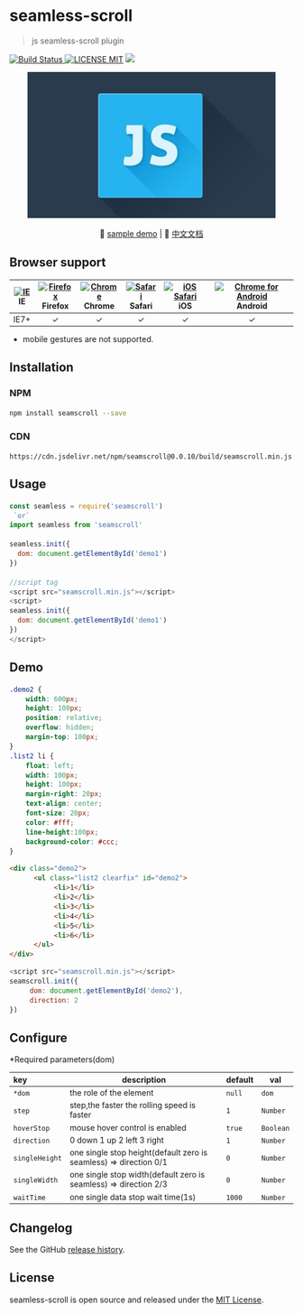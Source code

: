# seamless-scroll 
> js seamless-scroll plugin

[![Build Status](https://img.shields.io/appveyor/ci/gruntjs/grunt/master.svg) ![LICENSE MIT](https://img.shields.io/npm/l/express.svg)](https://www.npmjs.com/package/seamscroll) ![](https://img.shields.io/npm/v/seamscroll.svg)

<p align="center">
    <img src="./test/timg.jpg" width="440"/>
</p>  
                                           
<p align="center">
   🌾 <a href="https://chenxuan0000.github.io/seamless-scroll/">sample demo</a> |
   📘 <a href="./document/README.md">中文文档</a> 
</p>


## Browser support
| [<img src="https://raw.githubusercontent.com/godban/browsers-support-badges/master/src/images/edge.png" alt="IE" width="16px" height="16px" />](http://godban.github.io/browsers-support-badges/)</br>IE | [<img src="https://raw.githubusercontent.com/godban/browsers-support-badges/master/src/images/firefox.png" alt="Firefox" width="16px" height="16px" />](http://godban.github.io/browsers-support-badges/)</br>Firefox | [<img src="https://raw.githubusercontent.com/godban/browsers-support-badges/master/src/images/chrome.png" alt="Chrome" width="16px" height="16px" />](http://godban.github.io/browsers-support-badges/)</br>Chrome | [<img src="https://raw.githubusercontent.com/godban/browsers-support-badges/master/src/images/safari.png" alt="Safari" width="16px" height="16px" />](http://godban.github.io/browsers-support-badges/)</br>Safari | [<img src="https://raw.githubusercontent.com/godban/browsers-support-badges/master/src/images/safari-ios.png" alt="iOS Safari" width="16px" height="16px" />](http://godban.github.io/browsers-support-badges/)</br>iOS | [<img src="https://raw.githubusercontent.com/godban/browsers-support-badges/master/src/images/chrome-android.png" alt="Chrome for Android" width="16px" height="16px" />](http://godban.github.io/browsers-support-badges/)</br>Android |
|:---------:|:---------:|:---------:|:---------:|:---------:|:---------:|
| IE7+ | &check;| &check; | &check; | &check; | &check; | &check;

* mobile gestures are not supported.


## Installation

### NPM

```bash
npm install seamscroll --save
```
### CDN
`https://cdn.jsdelivr.net/npm/seamscroll@0.0.10/build/seamscroll.min.js`

## Usage

```js
const seamless = require('seamscroll')
 `or`
import seamless from 'seamscroll'

seamless.init({
  dom: document.getElementById('demo1')
})

//script tag
<script src="seamscroll.min.js"></script>
<script>
seamless.init({
  dom: document.getElementById('demo1')
})
</script>
```

## Demo
```css
.demo2 {
    width: 600px;
    height: 100px;
    position: relative;
    overflow: hidden;
    margin-top: 100px;
}
.list2 li {
    float: left;
    width: 100px;
    height: 100px;
    margin-right: 20px;
    text-align: center;
    font-size: 20px;
    color: #fff;
    line-height:100px;
    background-color: #ccc;
}
```
```html
<div class="demo2">
      <ul class="list2 clearfix" id="demo2">
           <li>1</li>
           <li>2</li>
           <li>3</li>
           <li>4</li>
           <li>5</li>
           <li>6</li>
      </ul>
</div>
```
```javascript
<script src="seamscroll.min.js"></script>
seamscroll.init({
     dom: document.getElementById('demo2'),
     direction: 2
})
```

## Configure
*Required parameters(dom)

|key|description|default|val|
|:---|---|---|---|
|`*dom`|the role of the element|`null`|`dom`|
|`step`|step,the faster the rolling speed is faster|`1`|`Number`|
|`hoverStop`|mouse hover control is enabled|`true`|`Boolean`|
|`direction`|0 down  1 up  2 left  3 right|`1`|`Number`|
|`singleHeight`|one single stop height(default zero is seamless) => direction 0/1|`0`|`Number`|
|`singleWidth`|one single stop width(default zero is seamless) => direction 2/3|`0`|`Number`|
|`waitTime`|one single data stop wait time(1s)|`1000`|`Number`|

## Changelog
See the GitHub [release history](https://github.com/chenxuan0000/seamless-scroll/releases).

## License
seamless-scroll is open source and released under the [MIT License](LICENSE).